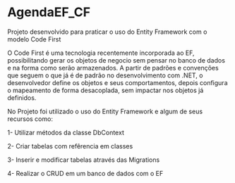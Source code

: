 # AgendaEF_CF

Projeto desenvolvido para praticar o uso do Entity Framework com o modelo Code First

O Code First é uma tecnologia recentemente incorporada ao EF, possibilitando gerar os objetos de negocio sem pensar no banco de dados e na forma como serão armazenados. A partir de padrões e convenções que seguem o que já é de padrão no desenvolvimento com .NET, o desenvolvedor define os objetos e seus comportamentos, depois configura o mapeamento de forma desacoplada, sem impactar nos objetos já definidos.

No Projeto foi utilizado o uso do Entity Framework e algum de seus recursos como:

1- Utilizar métodos da classe DbContext

2- Criar tabelas com refêrencia em classes

3- Inserir e modificar tabelas através das Migrations

4- Realizar o CRUD em um banco de dados com o EF

